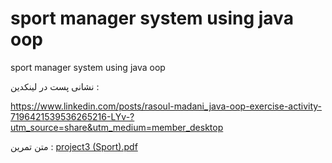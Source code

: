 # sport manager system using java oop
 sport manager system using java oop

نشانی پست در لینکدین :‌

https://www.linkedin.com/posts/rasoul-madani_java-oop-exercise-activity-7196421539536265216-LYv-?utm_source=share&utm_medium=member_desktop


متن تمرین :‌
[project3 (Sport).pdf](https://github.com/RasoulMadani/sport-manager-system-using-java-oop/files/15318295/project3.Sport.pdf)
